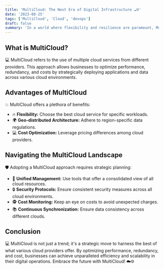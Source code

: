 ```yaml
---
title: 'MultiCloud: The Next Era of Digital Infrastructure ☁️🌐'
date: '2023-08-25'
tags: ['MultiCloud', 'Cloud', 'devops']
draft: false
summary: 'In a world where flexibility and resilience are paramount, MultiCloud strategies offer unparalleled efficiency and scalability. Dive into the world of MultiCloud and understand its transformative potential.'
---
```


## What is MultiCloud?

💻 MultiCloud refers to the use of multiple cloud services from different providers. This approach allows businesses to optimize performance, redundancy, and costs by strategically deploying applications and data across various cloud environments.

## Advantages of MultiCloud

💥 MultiCloud offers a plethora of benefits:

- 🔥 **Flexibility:** Choose the best cloud service for specific workloads.
- 🌍 **Geo-distributed Architecture:** Adhere to region-specific data regulations.
- 💻 **Cost Optimization:** Leverage pricing differences among cloud providers.

## Navigating the MultiCloud Landscape

🛡️ Adopting a MultiCloud approach requires strategic planning:

- 🔄 **Unified Management:** Use tools that offer a consolidated view of all cloud resources.
- 🔒 **Security Protocols:** Ensure consistent security measures across all cloud environments.
- 🕵️ **Cost Monitoring:** Keep an eye on costs to avoid unexpected charges.
- 📚 **Continuous Synchronization:** Ensure data consistency across different clouds.

## Conclusion

💻 MultiCloud is not just a trend; it's a strategic move to harness the best of what various cloud providers offer. By optimizing performance, redundancy, and cost, businesses can achieve unparalleled efficiency and scalability in their digital operations. Embrace the future with MultiCloud! ☁️🌐
